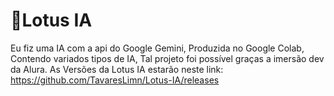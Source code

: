  # 🍁Lotus IA
Eu fiz uma IA com a api do Google Gemini, Produzida no Google Colab, Contendo variados tipos de IA, Tal projeto foi possível graças a imersão dev da Alura.
As Versões da Lotus IA estarão neste link: https://github.com/TavaresLimn/Lotus-IA/releases
